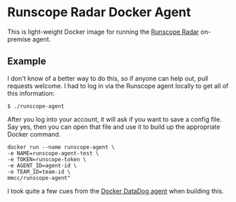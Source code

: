 # Runscope Radar Docker Agent

This is light-weight Docker image for running the [Runscope Radar](https://www.runscope.com/docs/radar/agent) on-premise agent.

## Example

I don't know of a better way to do this, so if anyone can help out, pull requests welcome. I had to log in via the Runscope agent locally to get all of this information:

```
$ ./runscope-agent
```

After you log into your account, it will ask if you want to save a config file. Say yes, then you can open that file and use it to build up the appropriate Docker command.

```shell
docker run --name runscope-agent \
-e NAME=runscope-agent-test \
-e TOKEN=runscope-token \
-e AGENT_ID=agent-id \
-e TEAM_ID=team-id \
mmcc/runscope-agent"
```

I took quite a few cues from the [Docker DataDog agent](https://github.com/DataDog/docker-dd-agent) when building this.
